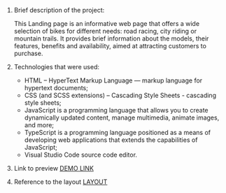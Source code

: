 1. Brief description of the project:

   This Landing page is an informative web page that offers a wide selection of bikes for different needs: road racing, city riding or mountain trails. It provides brief information about the models, their features, benefits and availability, aimed at attracting customers to purchase.

2. Technologies that were used:
   - HTML – HyperText Markup Language — markup language for hypertext documents;
   - CSS (and SCSS extensions) – Cascading Style Sheets - cascading style sheets;
   - JavaScript is a programming language that allows you to create dynamically updated content, manage multimedia, animate images, and more;
   - TypeScript is a programming language positioned as a means of developing web applications that extends the capabilities of JavaScript;
   - Visual Studio Code source code editor.

3. Link to preview
   [DEMO LINK](https://KolomietsN.github.io/phone_catalog_landing/)

4. Reference to the layout
   [LAYOUT](https://www.figma.com/file/T5ttF21UnT6RRmCQQaZc6L/Phone-catalog-(V2)-Original)
